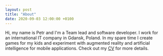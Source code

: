 ```yaml
---
layout: post
title: "About"
date: 2020-09-03 12:00:00 +0100
---
```


Hi, my name is Petr and I'm a Team lead and software developer. I work for an international IT company in Gdansk, Poland. In my spare time I create games for my kids and experiment with augmented reality and artificial intelligence for mobile applications. Check out my [CV][cv] for more details.

[cv]: https://drive.google.com/file/d/1NxeIxNKv-hLHYfZqBAIIT73txT2hxyfj/view?usp=sharing
